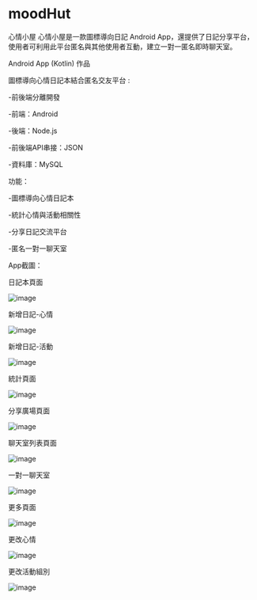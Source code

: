 # moodHut
心情小屋
心情小屋是一款圖標導向日記 Android App，還提供了日記分享平台，使用者可利用此平台匿名與其他使用者互動，建立一對一匿名即時聊天室。

Android App (Kotlin) 作品 

圖標導向心情日記本結合匿名交友平台 : 

-前後端分離開發 

-前端：Android 

-後端：Node.js 

-前後端API串接：JSON 

-資料庫：MySQL



功能： 

-圖標導向心情日記本 

-統計心情與活動相關性 

-分享日記交流平台 

-匿名一對一聊天室



App截圖：

日記本頁面

![image](https://github.com/WCW0310/moodHut/blob/main/%E6%97%A5%E8%A8%98%E5%B0%8F%E5%B1%8B%E6%88%AA%E5%9C%96/%E6%97%A5%E8%A8%98%E6%9C%AC%E9%A0%81%E9%9D%A2.png)

新增日記-心情

![image](https://github.com/WCW0310/moodHut/blob/main/%E6%97%A5%E8%A8%98%E5%B0%8F%E5%B1%8B%E6%88%AA%E5%9C%96/%E6%96%B0%E5%A2%9E%E6%97%A5%E8%A8%98-%E5%BF%83%E6%83%85.png)

新增日記-活動

![image](https://github.com/WCW0310/moodHut/blob/main/%E6%97%A5%E8%A8%98%E5%B0%8F%E5%B1%8B%E6%88%AA%E5%9C%96/%E6%96%B0%E5%A2%9E%E6%97%A5%E8%A8%98-%E6%B4%BB%E5%8B%95.png)

統計頁面

![image](https://github.com/WCW0310/moodHut/blob/main/%E6%97%A5%E8%A8%98%E5%B0%8F%E5%B1%8B%E6%88%AA%E5%9C%96/%E7%B5%B1%E8%A8%88%E9%A0%81%E9%9D%A2.png)

分享廣場頁面

![image](https://github.com/WCW0310/moodHut/blob/main/%E6%97%A5%E8%A8%98%E5%B0%8F%E5%B1%8B%E6%88%AA%E5%9C%96/%E5%88%86%E4%BA%AB%E5%BB%A3%E5%A0%B4%E9%A0%81%E9%9D%A2.png)

聊天室列表頁面

![image](https://github.com/WCW0310/moodHut/blob/main/%E6%97%A5%E8%A8%98%E5%B0%8F%E5%B1%8B%E6%88%AA%E5%9C%96/%E8%81%8A%E5%A4%A9%E5%AE%A4%E5%88%97%E8%A1%A8%E9%A0%81%E9%9D%A2.png)

一對一聊天室

![image](https://github.com/WCW0310/moodHut/blob/main/%E6%97%A5%E8%A8%98%E5%B0%8F%E5%B1%8B%E6%88%AA%E5%9C%96/%E4%B8%80%E5%B0%8D%E4%B8%80%E8%81%8A%E5%A4%A9%E5%AE%A4.png)

更多頁面

![image](https://github.com/WCW0310/moodHut/blob/main/%E6%97%A5%E8%A8%98%E5%B0%8F%E5%B1%8B%E6%88%AA%E5%9C%96/%E6%9B%B4%E5%A4%9A%E9%A0%81%E9%9D%A2.png)

更改心情

![image](https://github.com/WCW0310/moodHut/blob/main/%E6%97%A5%E8%A8%98%E5%B0%8F%E5%B1%8B%E6%88%AA%E5%9C%96/%E6%9B%B4%E6%94%B9%E5%BF%83%E6%83%85.png)

更改活動組別

![image](https://github.com/WCW0310/moodHut/blob/main/%E6%97%A5%E8%A8%98%E5%B0%8F%E5%B1%8B%E6%88%AA%E5%9C%96/%E6%9B%B4%E6%94%B9%E6%B4%BB%E5%8B%95%E7%B5%84%E5%88%A5.png)

